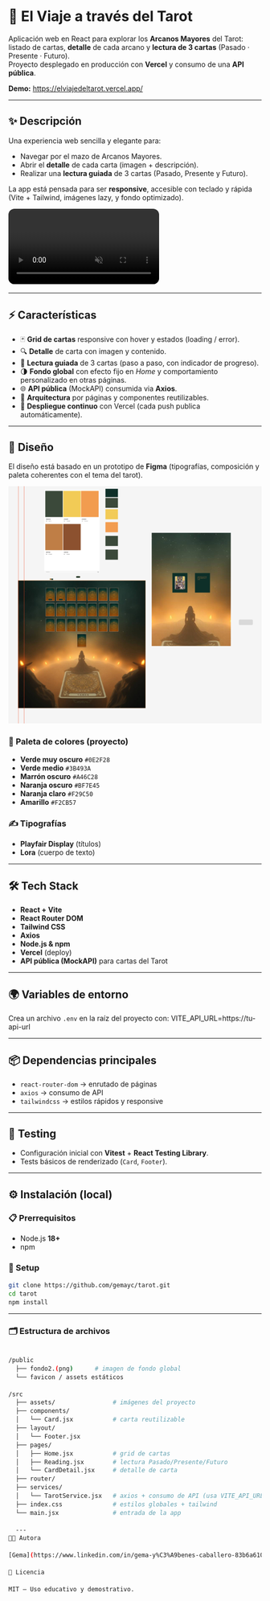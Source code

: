 # 🔮 El Viaje a través del Tarot

Aplicación web en React para explorar los **Arcanos Mayores** del Tarot: listado de cartas, **detalle** de cada arcano y **lectura de 3 cartas** (Pasado · Presente · Futuro).  
Proyecto desplegado en producción con **Vercel** y consumo de una **API pública**.

**Demo:** https://elviajedeltarot.vercel.app/

---

## ✨ Descripción

Una experiencia web sencilla y elegante para:
- Navegar por el mazo de Arcanos Mayores.
- Abrir el **detalle** de cada carta (imagen + descripción).
- Realizar una **lectura guiada** de 3 cartas (Pasado, Presente y Futuro).

La app está pensada para ser **responsive**, accesible con teclado y rápida (Vite + Tailwind, imágenes lazy, y fondo optimizado).

<video src="./src/assets/img-readme/demo-tarot.mp4"
       controls
       autoplay
       loop
       muted
       playsinline
       style="max-width: 100%; border-radius: 12px;">
</video>

---

## ⚡ Características

- 🃏 **Grid de cartas** responsive con hover y estados (loading / error).
- 🔍 **Detalle** de carta con imagen y contenido.
- 🧭 **Lectura guiada** de 3 cartas (paso a paso, con indicador de progreso).
- 🌗 **Fondo global** con efecto fijo en *Home* y comportamiento personalizado en otras páginas.
- 🌐 **API pública** (MockAPI) consumida via **Axios**.
- 🧩 **Arquitectura** por páginas y componentes reutilizables.
- 🚀 **Despliegue continuo** con Vercel (cada push publica automáticamente).

---

## 🎨 Diseño

El diseño está basado en un prototipo de **Figma** (tipografías, composición y paleta coherentes con el tema del tarot).


![](./src/assets/img-readme/prototipo-figma.png)

### 🎨 Paleta de colores (proyecto)

- **Verde muy oscuro** `#0E2F28`  
- **Verde medio** `#3B493A`  
- **Marrón oscuro** `#A46C28`  
- **Naranja oscuro** `#BF7E45`  
- **Naranja claro** `#F29C50`  
- **Amarillo** `#F2CB57`

### ✍️ Tipografías

- **Playfair Display** (títulos)  
- **Lora** (cuerpo de texto)

---

## 🛠️ Tech Stack

- **React + Vite**
- **React Router DOM**
- **Tailwind CSS**
- **Axios**
- **Node.js & npm**
- **Vercel** (deploy)
- **API pública (MockAPI)** para cartas del Tarot

---

## 🌍 Variables de entorno

Crea un archivo `.env` en la raíz del proyecto con:
VITE_API_URL=https://tu-api-url

---

## 📦 Dependencias principales

- `react-router-dom` → enrutado de páginas  
- `axios` → consumo de API  
- `tailwindcss` → estilos rápidos y responsive  

---

## 🧪 Testing

- Configuración inicial con **Vitest** + **React Testing Library**.  
- Tests básicos de renderizado (`Card`, `Footer`).  

---


## ⚙️ Instalación (local)

### 📋 Prerrequisitos
- Node.js **18+**
- npm

### 🔧 Setup

```bash
git clone https://github.com/gemayc/tarot.git
cd tarot
npm install
```
---

### 🗂️ Estructura de archivos
```bash

/public
  ├── fondo2.(png)      # imagen de fondo global
  └── favicon / assets estáticos

/src
  ├── assets/                # imágenes del proyecto
  ├── components/
  │   └── Card.jsx           # carta reutilizable
  ├── layout/
  │   └── Footer.jsx
  ├── pages/
  │   ├── Home.jsx           # grid de cartas
  │   ├── Reading.jsx        # lectura Pasado/Presente/Futuro
  │   └── CardDetail.jsx     # detalle de carta
  ├── router/
  ├── services/
  │   └── TarotService.jsx   # axios + consumo de API (usa VITE_API_URL)
  ├── index.css              # estilos globales + tailwind
  └── main.jsx               # entrada de la app

  ---
👩‍💻 Autora

[Gema](https://www.linkedin.com/in/gema-y%C3%A9benes-caballero-83b6a6100/) - Product Owner / Developer

📄 Licencia

MIT — Uso educativo y demostrativo.

